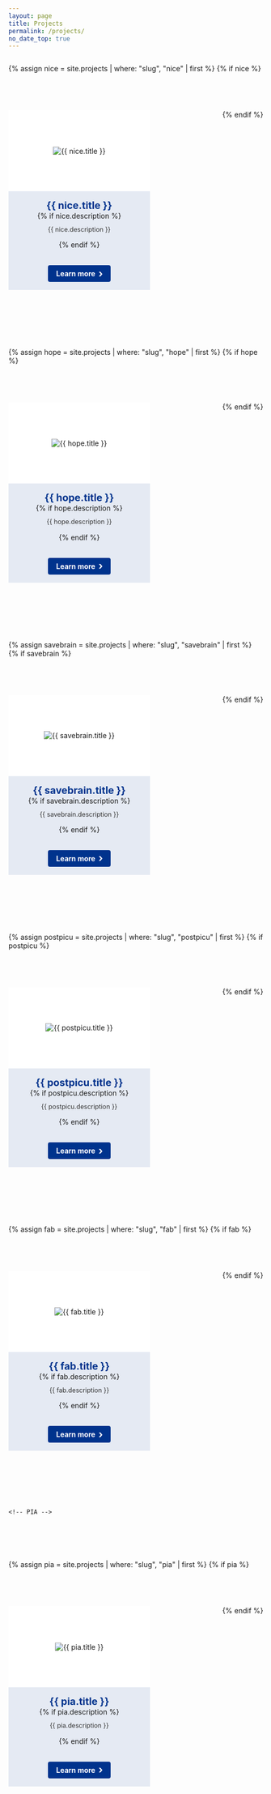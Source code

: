 ```yaml
---
layout: page
title: Projects
permalink: /projects/
no_date_top: true
---
```

<style>
  .projects-container {
    display: flex;
    flex-wrap: wrap;
    gap: 60px 60px; /* First value controls row gap (vertical), second controls column gap (horizontal) */
    justify-content: space-between;
    margin-bottom: 40px; /* Increased from 30px */
    width: 100%;
  }

  .project-card {
    flex: 0 1 calc(45% - 30px); /* Reduced from 50% to make cards smaller */
    max-width: calc(45% - 30px); /* Reduced from 50% to make cards smaller */
    min-width: 280px; /* Slightly reduced from 300px */
    display: block;
    border: none;
    overflow: hidden;
    text-decoration: none;
    color: inherit;
    margin-bottom: 40px; /* Increased from 20px to add more vertical spacing */
    background-color: #e5eaf3;
  }

  /* This ensures we maintain left alignment when there's an odd number of items */
  .projects-container::after {
    content: "";
    flex: 0 1 calc(45% - 30px); /* Match the new card size */
    max-width: calc(45% - 30px); /* Match the new card size */
  }

  .project-image {
    height: 160px; /* Reduced from 180px */
    overflow: hidden;
    display: flex;
    align-items: center;
    justify-content: center;
    background-color: white; /* Add white background */
  }

  .project-image img {
    max-width: 100%;     /* Image won't exceed container width */
    max-height: 100%;    /* Image won't exceed container height */
    object-fit: contain; /* Ensures the image is scaled to fit within box while maintaining aspect ratio */
    display: block;      /* Removes any extra space below image */
  }

  .project-content {
    padding: 16px;
    text-align: center;
    background-color: transparent;
  }

  .project-title {
    margin: 0;
    font-size: 1.4em;
    color: #00338d; /* UKE blue color */
    font-weight: 700;
  }
  
  .project-description {
    margin-top: 10px;
    font-size: 0.9em;
    color: #333;
    line-height: 1.4;
    overflow: hidden;
    display: -webkit-box;
    -webkit-line-clamp: 3; /* Limit to 3 lines */
    -webkit-box-orient: vertical;
    text-overflow: ellipsis;
    max-height: 3.9em; /* Approximately 3 lines */
  }

  .project-footer {
    padding: 16px;
    text-align: center;
  }

  .button-with-chevron {
    display: inline-block;
    background-color: #00338d; /* UKE blue color */
    color: #ffffff;
    font-weight: bold;
    padding: 8px 16px;
    border-radius: 4px;
    text-decoration: none;
    position: relative;
    padding-right: 30px;
    cursor: pointer;
  }

  .button-with-chevron:after {
    content: "›";
    position: absolute;
    right: 15px;
    font-size: 20px;
    top: 50%;
    transform: translateY(-50%);
  }
  
  /* Media query to ensure proper sizing on smaller screens */
  @media (max-width: 768px) {
    .project-card {
      flex: 0 1 100%;
      max-width: 100%;
    }
    
    .projects-container {
      gap: 40px; /* Slightly reduce gap on mobile */
    }
  }
</style>

<div class="projects-container">
  
  <!-- NICE -->
  {% assign nice = site.projects | where: "slug", "nice" | first %}
  {% if nice %}
  <div class="project-card">
    <div class="project-image">
      <img src="{{ nice.image | default: '/assets/img/projects/qeeg.png' | relative_url }}" alt="{{ nice.title }}">
    </div>
    <div class="project-content">
      <h3 class="project-title"><strong>{{ nice.title }}</strong></h3>
      {% if nice.description %}
      <p class="project-description">{{ nice.description }}</p>
      {% endif %}
    </div>
    <div class="project-footer">
      <a href="{{ nice.url | relative_url }}" class="button-with-chevron">Learn more</a>
    </div>
  </div>
  {% endif %}
  
  <!-- HOPE -->
  {% assign hope = site.projects | where: "slug", "hope" | first %}
  {% if hope %}
  <div class="project-card">
    <div class="project-image">
      <img src="{{ hope.image | default: '/assets/img/projects/hope.png' | relative_url }}" alt="{{ hope.title }}">
    </div>
    <div class="project-content">
      <h3 class="project-title"><strong>{{ hope.title }}</strong></h3>
      {% if hope.description %}
      <p class="project-description">{{ hope.description }}</p>
      {% endif %}
    </div>
    <div class="project-footer">
      <a href="{{ hope.url | relative_url }}" class="button-with-chevron">Learn more</a>
    </div>
  </div>
  {% endif %}

  <!-- SaVeBRAIN -->
  {% assign savebrain = site.projects | where: "slug", "savebrain" | first %}
  {% if savebrain %}
  <div class="project-card">
    <div class="project-image">
      <img src="{{ savebrain.image | default: '/assets/img/projects/savebrain.png' | relative_url }}" alt="{{ savebrain.title }}">
    </div>
    <div class="project-content">
      <h3 class="project-title"><strong>{{ savebrain.title }}</strong></h3>
      {% if savebrain.description %}
      <p class="project-description">{{ savebrain.description }}</p>
      {% endif %}
    </div>
    <div class="project-footer">
      <a href="{{ savebrain.url | relative_url }}" class="button-with-chevron">Learn more</a>
    </div>
  </div>
  {% endif %}
  
  <!-- Post-PICU -->
 {% assign postpicu = site.projects | where: "slug", "postpicu" | first %}
 {% if postpicu %}
  <div class="project-card">
    <div class="project-image">
      <img src="{{ postpicu.image | default: '/assets/img/projects/postpicu.png' | relative_url }}" alt="{{ postpicu.title }}">
    </div>
    <div class="project-content">
      <h3 class="project-title"><strong>{{ postpicu.title }}</strong></h3>
      {% if postpicu.description %}
      <p class="project-description">{{ postpicu.description }}</p>
      {% endif %}
    </div>
    <div class="project-footer">
      <a href="{{ postpicu.url | relative_url }}" class="button-with-chevron">Learn more</a>
    </div>
  </div>
  {% endif %}

  <!-- FAB -->
  {% assign fab = site.projects | where: "slug", "fab" | first %}
  {% if fab %}
  <div class="project-card">
    <div class="project-image">
      <img src="{{ fab.image | default: '/assets/img/projects/fab.png' | relative_url }}" alt="{{ fab.title }}">
    </div>
    <div class="project-content">
      <h3 class="project-title"><strong>{{ fab.title }}</strong></h3>
      {% if fab.description %}
      <p class="project-description">{{ fab.description }}</p>
      {% endif %}
    </div>
    <div class="project-footer">
      <a href="{{ fab.url | relative_url }}" class="button-with-chevron">Learn more</a>
    </div>
  </div>
  {% endif %}
  
    <!-- PIA -->
  {% assign pia = site.projects | where: "slug", "pia" | first %}
  {% if pia %}
  <div class="project-card">
    <div class="project-image">
      <img src="{{ pia.image | default: '/assets/img/projects/pia.png' | relative_url }}" alt="{{ pia.title }}">
    </div>
    <div class="project-content">
      <h3 class="project-title"><strong>{{ pia.title }}</strong></h3>
      {% if pia.description %}
      <p class="project-description">{{ pia.description }}</p>
      {% endif %}
    </div>
    <div class="project-footer">
      <a href="{{ pia.url | relative_url }}" class="button-with-chevron">Learn more</a>
    </div>
  </div>
  {% endif %}

</div>